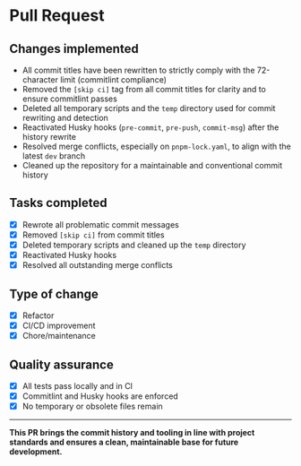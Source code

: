 # Pull Request

## Changes implemented

- All commit titles have been rewritten to strictly comply with the 72-character limit (commitlint compliance)
- Removed the `[skip ci]` tag from all commit titles for clarity and to ensure commitlint passes
- Deleted all temporary scripts and the `temp` directory used for commit rewriting and detection
- Reactivated Husky hooks (`pre-commit`, `pre-push`, `commit-msg`) after the history rewrite
- Resolved merge conflicts, especially on `pnpm-lock.yaml`, to align with the latest `dev` branch
- Cleaned up the repository for a maintainable and conventional commit history

## Tasks completed

- [x] Rewrote all problematic commit messages
- [x] Removed `[skip ci]` from commit titles
- [x] Deleted temporary scripts and cleaned up the `temp` directory
- [x] Reactivated Husky hooks
- [x] Resolved all outstanding merge conflicts

## Type of change

- [x] Refactor
- [x] CI/CD improvement
- [x] Chore/maintenance

## Quality assurance

- [x] All tests pass locally and in CI
- [x] Commitlint and Husky hooks are enforced
- [x] No temporary or obsolete files remain

---

**This PR brings the commit history and tooling in line with project standards and ensures a clean, maintainable base for future development.**
